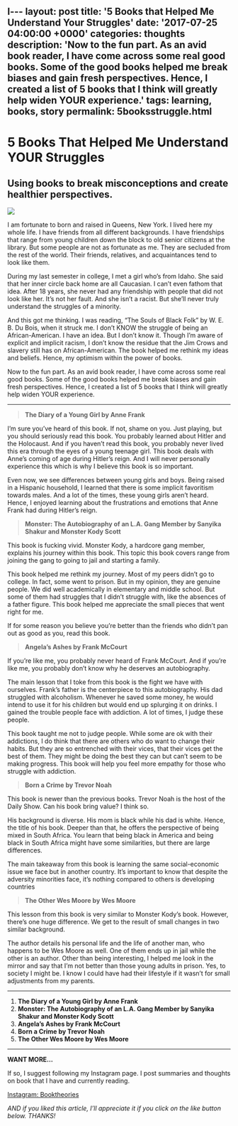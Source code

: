l---
layout: post
title: '5 Books that Helped Me Understand Your Struggles'
date: '2017-07-25 04:00:00 +0000'
categories: thoughts
description: 'Now to the fun part. As an avid book reader, I have come across some real good
books. Some of the good books helped me break biases and gain fresh
perspectives. Hence, I created a list of 5 books that I think will greatly help
widen YOUR experience.'
tags: learning, books, story
permalink: 5booksstruggle.html
---

# 5 Books That Helped Me Understand YOUR Struggles

## Using books to break misconceptions and create healthier perspectives.

![](https://cdn-images-1.medium.com/max/1600/1*LoCWX8YVUcl_QEyKaDyJIA.png)

I am fortunate to born and raised in Queens, New York. I lived here my whole
life. I have friends from all different backgrounds. I have friendships that
range from young children down the block to old senior citizens at the library.
But some people are not as fortunate as me. They are secluded from the rest of
the world. Their friends, relatives, and acquaintances tend to look like them.

During my last semester in college, I met a girl who’s from Idaho. She said that
her inner circle back home are all Caucasian. I can’t even fathom that idea.
After 18 years, she never had any friendship with people that did not look like
her. It’s not her fault. And she isn’t a racist. But she’ll never truly
understand the struggles of a minority.

And this got me thinking. I was reading, “The Souls of Black Folk” by W. E. B.
Du Bois, when it struck me. I don’t KNOW the struggle of being an
African-American. I have an idea. But I don’t know it. Though I’m aware of
explicit and implicit racism, I don’t know the residue that the Jim Crows and
slavery still has on African-American. The book helped me rethink my ideas and
beliefs. Hence, my optimism within the power of books.

Now to the fun part. As an avid book reader, I have come across some real good
books. Some of the good books helped me break biases and gain fresh
perspectives. Hence, I created a list of 5 books that I think will greatly help
widen YOUR experience.

*****

> **The Diary of a Young Girl by Anne Frank**

I’m sure you’ve heard of this book. If not, shame on you. Just playing, but you
should seriously read this book. You probably learned about Hitler and the
Holocaust. And if you haven’t read this book, you probably never lived this era
through the eyes of a young teenage girl. This book deals with Anne’s coming of
age during Hitler’s reign. And I will never personally experience this which is
why I believe this book is so important.

Even now, we see differences between young girls and boys. Being raised in a
Hispanic household, I learned that there is some implicit favoritism towards
males. And a lot of the times, these young girls aren’t heard. Hence, I enjoyed
learning about the frustrations and emotions that Anne Frank had during Hitler’s
reign.

> **Monster: The Autobiography of an L.A. Gang Member by Sanyika Shakur and
> Monster Kody Scott**

This book is fucking vivid. Monster Kody, a hardcore gang member, explains his
journey within this book. This topic this book covers range from joining the
gang to going to jail and starting a family.

This book helped me rethink my journey. Most of my peers didn’t go to college.
In fact, some went to prison. But in my opinion, they are genuine people. We did
well academically in elementary and middle school. But some of them had
struggles that I didn’t struggle with, like the absences of a father figure.
This book helped me appreciate the small pieces that went right for me.

If for some reason you believe you’re better than the friends who didn’t pan out
as good as you, read this book.

> **Angela’s Ashes by Frank McCourt**

If you’re like me, you probably never heard of Frank McCourt. And if you’re like
me, you probably don’t know why he deserves an autobiography.

The main lesson that I toke from this book is the fight we have with ourselves.
Frank’s father is the centerpiece to this autobiography. His dad struggled with
alcoholism. Whenever he saved some money, he would intend to use it for his
children but would end up splurging it on drinks. I gained the trouble people
face with addiction. A lot of times, I judge these people.

This book taught me not to judge people. While some are ok with their
addictions, I do think that there are others who do want to change their habits.
But they are so entrenched with their vices, that their vices get the best of
them. They might be doing the best they can but can’t seem to be making
progress. This book will help you feel more empathy for those who struggle with
addiction.

> **Born a Crime by Trevor Noah**

This book is newer than the previous books. Trevor Noah is the host of the Daily
Show. Can his book bring value? I think so.

His background is diverse. His mom is black while his dad is white. Hence, the
title of his book. Deeper than that, he offers the perspective of being mixed in
South Africa. You learn that being black in America and being black in South
Africa might have some similarities, but there are large differences.

The main takeaway from this book is learning the same social-economic issue we
face but in another country. It’s important to know that despite the adversity
minorities face, it’s nothing compared to others is developing countries

> **The Other Wes Moore by Wes Moore**

This lesson from this book is very similar to Monster Kody’s book. However,
there’s one huge difference. We get to the result of small changes in two
similar background.

The author details his personal life and the life of another man, who happens to
be Wes Moore as well. One of them ends up in jail while the other is an author.
Other than being interesting, I helped me look in the mirror and say that I’m
not better than those young adults in prison. Yes, to society I might be. I know
I could have had their lifestyle if it wasn’t for small adjustments from my
parents.

*****

1.  **The Diary of a Young Girl by Anne Frank**
1.  **Monster: The Autobiography of an L.A. Gang Member by Sanyika Shakur and
Monster Kody Scott**
1.  **Angela’s Ashes by Frank McCourt**
1.  **Born a Crime by Trevor Noah**
1.  **The Other Wes Moore by Wes Moore**

*****

**WANT MORE…**

If so, I suggest following my Instagram page. I post summaries and thoughts on
book that I have and currently reading.

[Instagram: Booktheories](https://www.instagram.com/booktheories/)

*AND if you liked this article, I’ll appreciate it if you click on the like
button below. THANKS!*
